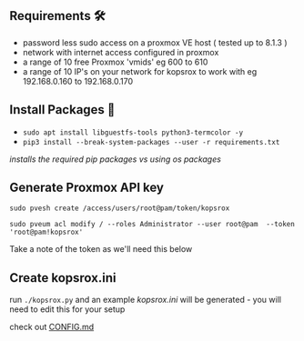 ## Requirements :hammer_and_wrench:

- password less sudo access on a proxmox VE host  ( tested up to 8.1.3 ) 
- network with internet access configured in proxmox
- a range of 10 free Proxmox 'vmids' eg 600 to 610
- a range of 10 IP's on your network for kopsrox to work with eg 192.168.0.160 to 192.168.0.170

## Install Packages :bricks:

- `sudo apt install libguestfs-tools python3-termcolor -y`
- `pip3 install --break-system-packages --user -r requirements.txt`

_installs the required pip packages vs using os packages_

## Generate Proxmox API key

`sudo pvesh create /access/users/root@pam/token/kopsrox`

`sudo pveum acl modify / --roles Administrator --user root@pam  --token 'root@pam!kopsrox'`

Take a note of the token as we'll need this below

## Create kopsrox.ini

run `./kopsrox.py` and an example _kopsrox.ini_ will be generated - you will need to edit this for your setup

check out [CONFIG.md](CONFIG.md)

